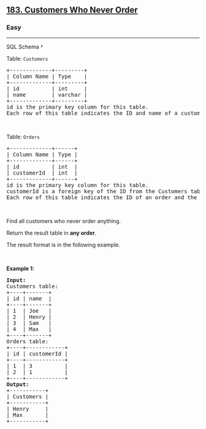 <h2><a href="https://leetcode.com/problems/customers-who-never-order/">183. Customers Who Never Order</a></h2><h3>Easy</h3><hr><div class="sql-schema-wrapper__3VBi"><a class="sql-schema-link__3cEg">SQL Schema<svg viewBox="0 0 24 24" width="1em" height="1em" class="icon__1Md2"><path fill-rule="evenodd" d="M10 6L8.59 7.41 13.17 12l-4.58 4.59L10 18l6-6z"></path></svg></a></div><div><p>Table: <code>Customers</code></p>

<pre>+-------------+---------+
| Column Name | Type    |
+-------------+---------+
| id          | int     |
| name        | varchar |
+-------------+---------+
id is the primary key column for this table.
Each row of this table indicates the ID and name of a customer.
</pre>

<p>&nbsp;</p>

<p>Table: <code>Orders</code></p>

<pre>+-------------+------+
| Column Name | Type |
+-------------+------+
| id          | int  |
| customerId  | int  |
+-------------+------+
id is the primary key column for this table.
customerId is a foreign key of the ID from the Customers table.
Each row of this table indicates the ID of an order and the ID of the customer who ordered it.
</pre>

<p>&nbsp;</p>

<p>Find all customers who never order anything.</p>

<p>Return the result table in <strong>any order</strong>.</p>

<p>The result format is in the following example.</p>

<p>&nbsp;</p>
<p><strong class="example">Example 1:</strong></p>

<pre><strong>Input:</strong> 
Customers table:
+----+-------+
| id | name  |
+----+-------+
| 1  | Joe   |
| 2  | Henry |
| 3  | Sam   |
| 4  | Max   |
+----+-------+
Orders table:
+----+------------+
| id | customerId |
+----+------------+
| 1  | 3          |
| 2  | 1          |
+----+------------+
<strong>Output:</strong> 
+-----------+
| Customers |
+-----------+
| Henry     |
| Max       |
+-----------+
</pre>
</div>